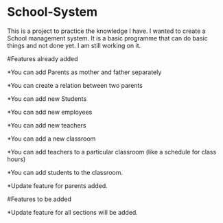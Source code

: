 # School-System

This is a project to practice the knowledge I have. I wanted to create a School management system. It is a basic programme that can do basic things and not done yet. I am still working on it. 

#Features already added

*You can add Parents as mother and father separately

*You can create a relation between two parents

*You can add new Students

*You can add new employees

*You can add new teachers

*You can add a new classroom

*You can add teachers to a particular classroom (like a schedule for class hours)

*You can add students to the classroom.

*Update feature for parents added.

#Features to be added

*Update feature for all sections will be added. 



